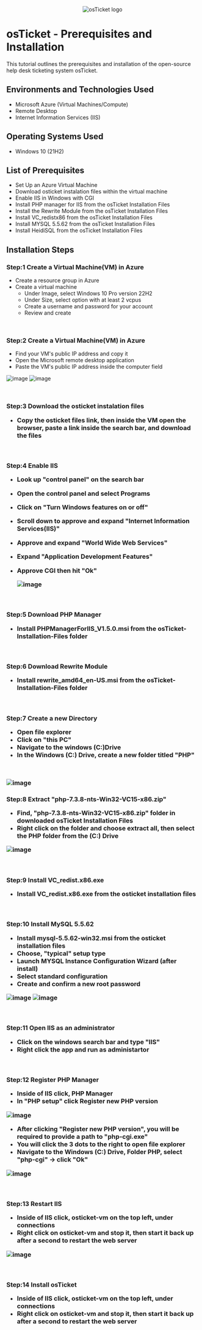 <p align="center">
<img src="https://i.imgur.com/Clzj7Xs.png" alt="osTicket logo"/>
</p>

<h1>osTicket - Prerequisites and Installation</h1>
This tutorial outlines the prerequisites and installation of the open-source help desk ticketing system osTicket.<br />



<h2>Environments and Technologies Used</h2>

- Microsoft Azure (Virtual Machines/Compute)
- Remote Desktop
- Internet Information Services (IIS)

<h2>Operating Systems Used </h2>

- Windows 10</b> (21H2)

<h2>List of Prerequisites</h2>

-  Set Up an Azure Virtual Machine
-  Download osticket instalation files within the virtual machine
-  Enable IIS in Windows with CGI
-  Install PHP manager for IIS from the osTicket Installation Files
-  Install the Rewrite Module from the osTicket Installation Files
-  Install VC_redistx86 from the osTicket Installation Files
-  Install MYSQL 5.5.62 from the osTicket Installation Files
-  Install HeidiSQL from the osTicket Installation Files
<h2>Installation Steps</h2>
<h3>Step:1 Create a Virtual Machine(VM) in Azure</h3>

<p>
  
- Create a resource group in Azure
- Create a virtual machine
    - Under Image, select Windows 10 Pro version 22H2
    - Under Size, select option with at least 2 vcpus
    - Create a username and password for your account
    - Review and create
</p>
<br/>

<h3>Step:2 Create a Virtual Machine(VM) in Azure</h3>

- Find your VM's public IP address and copy it
- Open the Microsoft remote desktop application
- Paste the VM's public IP address inside the computer field
  
![image](https://github.com/user-attachments/assets/50da2c37-18cd-4593-9467-0658d6d7a1ea) ![image](https://github.com/user-attachments/assets/f08829e2-05bb-4905-ba55-5f43db334036)

</p>
<br/>

<h3>Step:3 Download the osticket instalation files

- Copy the osticket files link, then inside the VM open the browser, paste a link inside the search bar, and download the files


</p>
<br/>

<h3>Step:4 Enable IIS

- Look up "control panel" on the search bar
- Open the control panel and select Programs
- Click on "Turn Windows features on or off"
- Scroll down to approve and expand "Internet Information Services(IIS)"
- Approve and expand "World Wide Web Services"
- Expand "Application Development Features"
- Approve CGI then hit "Ok"
  
  ![image](https://github.com/user-attachments/assets/8a271ebb-0905-4eb3-a677-894c4582347d)

</p>
<br/>

<h3>Step:5 Download PHP Manager 
  
- Install PHPManagerForIIS_V1.5.0.msi from the osTicket-Installation-Files folder 
  
</p>
<br/>

<h3>Step:6 Download Rewrite Module 

- Install rewrite_amd64_en-US.msi from the osTicket-Installation-Files folder 

</p>
<br/>

<h3>Step:7 Create a new Directory

- Open file explorer
- Click on "this PC"
- Navigate to the windows (C:)Drive
- In the Windows (C:) Drive, create a new folder titled "PHP"

</p>
<br/>

![image](https://github.com/user-attachments/assets/cabc0581-b7f5-495b-b93b-70a44d5881e9)


</p>
<p>
  
<h3>Step:8 Extract "php-7.3.8-nts-Win32-VC15-x86.zip"

  
</p>

- Find, "php-7.3.8-nts-Win32-VC15-x86.zip" folder in downloaded osTicket Installation Files
- Right click on the folder and choose extract all, then select the PHP folder from the (C:) Drive

![image](https://github.com/user-attachments/assets/97fa47e5-ddfa-4ba9-ab77-3a0c7bc282e0)

  
</p>
<br/>

<h3>Step:9 Install VC_redist.x86.exe
  
</p>

- Install VC_redist.x86.exe from the osticket installation files
  
<p>
  
</p>
<br/>

<h3>Step:10 Install MySQL 5.5.62
  
</p>

- Install mysql-5.5.62-win32.msi from the osticket installation files
- Choose, "typical" setup type
- Launch MYSQL Instance Configuration Wizard (after install)
- Select standard configuration
- Create and confirm a new root password 

![image](https://github.com/user-attachments/assets/8dc72ef8-cd75-4273-af42-d0aafe73bd4f)
![image](https://github.com/user-attachments/assets/acfd17d3-c78b-439c-92a3-2ff4292a808e)

</p>
<br />

<h3>Step:11 Open IIS as an administrator 

- Click on the windows search bar and type "IIS"
- Right click the app and run as administartor 

</p>
<br />

<h3>Step:12 Register PHP Manager 

- Inside of IIS click, PHP Manager
- In "PHP setup" click Register new PHP version
  
![image](https://github.com/user-attachments/assets/0b5e0e18-f130-4d9d-a264-82d1ed3746ad)

- After clicking "Register new PHP version", you will be required to provide a path to "php-cgi.exe"
- You will click the 3 dots to the right to open file explorer
- Navigate to the Windows (C:) Drive, Folder PHP, select "php-cgi" -> click "Ok"

</p>

  
![image](https://github.com/user-attachments/assets/f6dd14fd-9378-4e44-b651-bba92260e5f2)

</p>
<br />

<h3>Step:13 Restart IIS

- Inside of IIS click, osticket-vm on the top left, under connections
- Right click on osticket-vm and stop it, then start it back up after a second to restart the web server

![image](https://github.com/user-attachments/assets/e1942b65-2df6-47d7-88a5-57d0509e3b4c)

</p>
<br />

<h3>Step:14 Install osTicket

- Inside of IIS click, osticket-vm on the top left, under connections
- Right click on osticket-vm and stop it, then start it back up after a second to restart the web server















